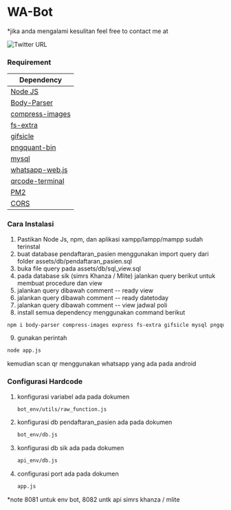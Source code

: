 # WA-Bot

*jika anda mengalami kesulitan feel free to contact me at

![Twitter URL](https://img.shields.io/twitter/url?label=%40cimolgemay&style=social&url=https%3A%2F%2Ftwitter.com%2Fcimolgemay)

<h3>Requirement</h3>
<table class="table">
  <thead>
    <tr>
      <th scope="col">Dependency</th>
    </tr>
  </thead>
  <tbody>
    <tr>
      <td><a href="https://nodejs.org/en/" target="_blank">Node JS</a></td>
    </tr>
    <tr>
      <td><a href="https://www.npmjs.com/package/body-parser" target="_blank">Body-Parser</a></td>
    </tr>
    <tr>
      <td><a href="https://www.npmjs.com/package/compress-images" target="_blank">compress-images</a></td>
    </tr>
    <tr>
      <td><a href="https://www.npmjs.com/package/fs-extra" target="_blank">fs-extra</a></td>
    </tr>
    <tr>
      <td><a href="https://www.npmjs.com/package/gifsicle" target="_blank">gifsicle</a></td>
    </tr>
    <tr>
      <td><a href="https://www.npmjs.com/package/pngquant-bin" target="_blank">pngquant-bin</a></td>
    </tr>
    <tr>
      <td><a href="https://www.npmjs.com/package/mysql" target="_blank">mysql</a></td>
    </tr>
    <tr>
      <td><a href="https://www.npmjs.com/package/whatsapp-web.js" target="_blank">whatsapp-web.js</a></td>
    </tr>
    <tr>
      <td><a href="https://www.npmjs.com/package/qrcode-terminal" target="_blank">qrcode-terminal</a></td>
    </tr>
    <tr>
      <td><a href="https://www.npmjs.com/package/pm2" target="_blank">PM2</a></td>
    </tr>
    <tr>
      <td><a href="https://www.npmjs.com/package/cors" target="_blank">CORS</a></td>
    </tr>
  </tbody>
</table>

<h3>Cara Instalasi</h3>

  1. Pastikan Node Js, npm, dan aplikasi xampp/lampp/mampp sudah terinstal
  2. buat database pendaftaran_pasien menggunakan import query dari folder assets/db/pendaftaran_pasien.sql
  3. buka file query pada assets/db/sql_view.sql
  4. pada database sik (simrs Khanza / Mlite) jalankan query berikut untuk membuat procedure dan view<br>
  5. jalankan query dibawah comment -- ready view 
  6. jalankan query dibawah comment -- ready datetoday 
  7. jalankan query dibawah comment -- view jadwal poli 
  8. install semua dependency menggunakan command berikut
  
   ```sh
   npm i body-parser compress-images express fs-extra gifsicle mysql pngquant-bin@6.0.1 qrcode-terminal whatsapp-web.js cors
   ```
   
  9. gunakan perintah 
  
   ```sh
   node app.js
   ```    
   
  kemudian scan qr menggunakan whatsapp yang ada pada android
  
<h3>Configurasi Hardcode</h3>

1. konfigurasi variabel ada pada dokumen
   ```sh
   bot_env/utils/raw_function.js
   ```    
   
2. konfigurasi db pendaftaran_pasien ada pada dokumen
   ```sh
   bot_env/db.js
   ```    

3. konfigurasi db sik ada pada dokumen
   ```sh
   api_env/db.js
   ```    
   
4. configurasi port ada pada dokumen 
   ```sh
   app.js
   ```    
*note 8081 untuk env bot, 8082 untk api simrs khanza / mlite
